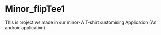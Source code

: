 # Minor_flipTee1

This is project we made in our minor- A T-shirt customising Application (An android application)
